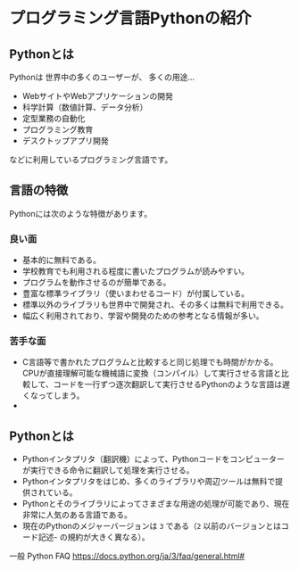 # プログラミング言語Pythonの紹介

## Pythonとは

Pythonは
世界中の多くのユーザーが、
多くの用途…

- WebサイトやWebアプリケーションの開発
- 科学計算（数値計算、データ分析）
- 定型業務の自動化
- プログラミング教育
- デスクトップアプリ開発

などに利用しているプログラミング言語です。

## 言語の特徴

Pythonには次のような特徴があります。

### 良い面

- 基本的に無料である。
- 学校教育でも利用される程度に書いたプログラムが読みやすい。
- プログラムを動作させるのが簡単である。
- 豊富な標準ライブラリ（使いまわせるコード）が付属している。
- 標準以外のライブラリも世界中で開発され、その多くは無料で利用できる。
- 幅広く利用されており、学習や開発のための参考となる情報が多い。

### 苦手な面

- C言語等で書かれたプログラムと比較すると同じ処理でも時間がかかる。  
CPUが直接理解可能な機械語に変換（コンパイル）して実行させる言語と比較して、コードを一行ずつ逐次翻訳して実行させるPythonのような言語は遅くなってしまう。
- 

## Pythonとは

- Pythonインタプリタ（翻訳機）によって、Pythonコードをコンピューターが実行できる命令に翻訳して処理を実行させる。
- Pythonインタプリタをはじめ、多くのライブラリや周辺ツールは無料で提供されている。
- Pythonとそのライブラリによってさまざまな用途の処理が可能であり、現在非常に人気のある言語である。
- 現在のPythonのメジャーバージョンは `3` である（`2` 以前のバージョンとはコード記述- の規約が大きく異なる）。

一般 Python FAQ
https://docs.python.org/ja/3/faq/general.html#
